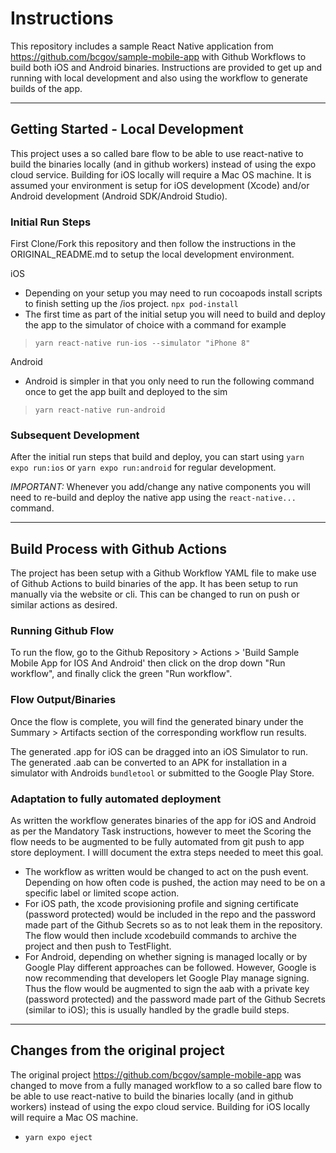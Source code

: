 # Instructions
This repository includes a sample React Native application from https://github.com/bcgov/sample-mobile-app with Github Workflows to build both iOS and Android binaries.
Instructions are provided to get up and running with local development and also using the workflow to generate builds of the app.

---

## Getting Started - Local Development
This project uses a so called bare flow to be able to use react-native to build the binaries locally (and in github workers) instead of using the expo cloud service. 
Building for iOS locally will require a Mac OS machine.
It is assumed your environment is setup for iOS development (Xcode) and/or Android development (Android SDK/Android Studio).

### Initial Run Steps
First Clone/Fork this repository and then follow the instructions in the ORIGINAL_README.md to setup the local development environment.

iOS
- Depending on your setup you may need to run cocoapods install scripts to finish setting up the /ios project. `npx pod-install`
- The first time as part of the initial setup you will need to build and deploy the app to the simulator of choice with a command for example
> `yarn react-native run-ios --simulator "iPhone 8"`

Android
- Android is simpler in that you only need to run the following command once to get the app built and deployed to the sim

> `yarn react-native run-android`

### Subsequent Development
After the initial run steps that build and deploy, you can start using `yarn expo run:ios` or `yarn expo run:android` for regular development.

*IMPORTANT:* Whenever you add/change any native components you will need to re-build and deploy the native app using the `react-native...` command.

---

## Build Process with Github Actions
The project has been setup with a Github Workflow YAML file to make use of Github Actions to build binaries of the app.
It has been setup to run manually via the website or cli. This can be changed to run on push or similar actions as desired.

### Running Github Flow
To run the flow, go to the Github Repository > Actions > 'Build Sample Mobile App for IOS And Android' then click on the drop down "Run workflow", and finally click the green "Run workflow".

### Flow Output/Binaries
Once the flow is complete, you will find the generated binary under the Summary > Artifacts section of the corresponding workflow run results.


The generated .app for iOS can be dragged into an iOS Simulator to run. The generated .aab can be converted to an APK for installation in a simulator with Androids `bundletool` or submitted to the Google Play Store.

### Adaptation to fully automated deployment
As written the workflow generates binaries of the app for iOS and Android as per the Mandatory Task instructions, however to meet the Scoring the flow needs to be augmented to be fully automated from git push to app store deployment. I willl document the extra steps needed to meet this goal.

- The workflow as written would be changed to act on the push event. Depending on how often code is pushed, the action may need to be on a specific label or limited scope action.
- For iOS path, the xcode provisioning profile and signing certificate (password protected) would be included in the repo and the password made part of the Github Secrets so as to not leak them in the repository. The flow would then include xcodebuild commands to archive the project and then push to TestFlight.
- For Android, depending on whether signing is managed locally or by Google Play different approaches can be followed. However, Google is now recommending that developers let Google Play manage signing. Thus the flow would be augmented to sign the aab with a private key (password protected) and the password made part of the Github Secrets (similar to iOS); this is usually handled by the gradle build steps.


---

## Changes from the original project
The original project https://github.com/bcgov/sample-mobile-app was changed to move from a fully managed workflow to a so called bare flow to be able to use react-native to build the binaries locally (and in github workers) instead of using the expo cloud service. Building for iOS locally will require a Mac OS machine.

- `yarn expo eject`